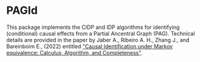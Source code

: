 # PAGId
This package implements the CIDP and IDP algorithms for identifying (conditional) causal effects from a Partial Ancentral Graph (PAG). Technical details are provided in the paper by Jaber A., Ribeiro A. H., Zhang J., and Bareinboim E., (2022) entitled ["Causal Identification under Markov equivalence: Calculus, Algorithm, and Completeness"](https://proceedings.neurips.cc/paper_files/paper/2022/hash/17a9ab4190289f0e1504bbb98d1d111a-Abstract-Conference.html).



